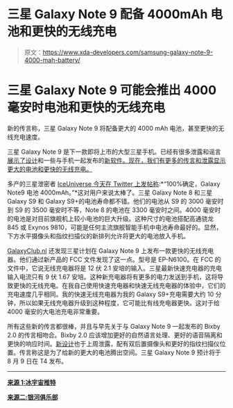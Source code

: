 # 三星 Galaxy Note 9 配备 4000mAh 电池和更快的无线充电

> 原文：<https://www.xda-developers.com/samsung-galaxy-note-9-4000-mah-battery/>

# 三星 Galaxy Note 9 可能会推出 4000 毫安时电池和更快的无线充电

新的传言称，三星 Galaxy Note 9 将配备更大的 4000 mAh 电池，甚至更快的无线充电速度。

三星 Galaxy Note 9 是下一款即将上市的大型三星手机。已经有很多泄露和谣言[展示了设计](https://www.xda-developers.com/samsung-galaxy-note-9-renders-leak/)和一些与手机一起发布的[新软件。现在，我们有更多的传言和泄露显示更大的电池和更快的无线充电。](https://www.xda-developers.com/samsung-galaxy-note-9-bixby-2-0-2/)

多产的三星泄密者 [IceUniverse 今天在 Twitter 上发帖称](https://twitter.com/UniverseIce/status/1006801943560425474):*“100%确定，Galaxy Note9 电池 4000mAh。”*这对用户来说太棒了。三星 Galaxy Note 8 和三星 Galaxy S9 和 Galaxy S9+的电池寿命都不错。他们的电池从 S9 的 3000 毫安时到 S9 的 3500 毫安时不等，Note 8 的电池在 3300 毫安时之间。4000 毫安时的电池是对目前旗舰机上较小电池的巨大升级。这种尺寸的电池搭配高通骁龙 845 或 Exynos 9810，可能是任何主流旗舰智能手机中电池寿命最好的。显然，下方水平摄像头和指纹扫描仪的新排列允许将更大的电池放入手机。

[GalaxyClub.nl](https://www.galaxyclub.nl/2018/06/galaxy-note-9-accu-capaciteit-oplader-fcc/) 还发现三星计划在 Galaxy Note 9 上发布一款更快的无线充电器。他们通过新产品的 FCC 文件发现了这一点。型号是 EP-N6100。在 FCC 的文件中，它说无线充电器将是 12 伏 2.1 安培的输入。三星最新快速充电器的充电输入电流只有 9 伏 1.67 安培。这种新充电器将有更多的电力发送到手机，这将导致更快的无线充电。在我自己使用快速充电器和快速无线充电器的体验中，它们的充电速度几乎相同。我的快速无线充电器为我的 Galaxy S9+充电需要大约 10 分钟，所以如果无线充电器升级到这种程度，它可能比有线充电器更快。这对于给 4000 毫安的大电池充电非常重要。

所有这些新的传言都很棒，并且与早先关于与 Galaxy Note 9 一起发布的 Bixby 2.0 的传言相吻合。Bixby 2.0 应该增加更好的自然语言处理、更好的语音隔离和更快的响应时间。[新设计](https://www.xda-developers.com/samsung-galaxy-note-9-renders-leak/)也于上周泄露，配有双后置摄像头和更好的指纹扫描仪位置。传言称这是为了给新的更大的电池腾出空间。三星 Galaxy Note 9 预计将于 8 月 9 日在 T4 发布。

* * *

[**来源 1:冰宇宙推特**](https://twitter.com/UniverseIce/status/1006801943560425474)

[**来源二:银河俱乐部**](https://www.galaxyclub.nl/2018/06/galaxy-note-9-accu-capaciteit-oplader-fcc/)